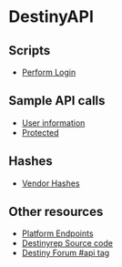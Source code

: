 DestinyAPI
==========

## Scripts
* [Perform Login](http://wiki.destinypublic.com/Bungie-Cookies)

## Sample API calls

* [User information](http://wiki.destinypublic.com/User-Information)
* [Protected](http://wiki.destinypublic.com/Protected-API-calls)

## Hashes
* [Vendor Hashes](http://wiki.destinypublic.com/Hashes/Vendors)

## Other resources
* [Platform Endpoints](https://github.com/SargoDarya/bungie-platform/blob/develop/endpoints.txt)
* [Destinyrep Source code](https://github.com/pandapaul/destiny)
* [Destiny Forum #api tag](http://www.bungie.com/en/Forum/Topics/0/1/0/api)